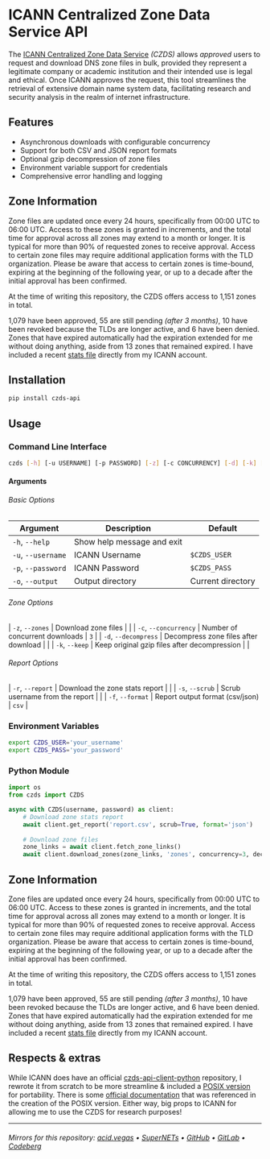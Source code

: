# ICANN Centralized Zone Data Service API

The [ICANN Centralized Zone Data Service](https://czds.icann.org) *(CZDS)* allows *approved* users to request and download DNS zone files in bulk, provided they represent a legitimate company or academic institution and their intended use is legal and ethical. Once ICANN approves the request, this tool streamlines the retrieval of extensive domain name system data, facilitating research and security analysis in the realm of internet infrastructure.

## Features
* Asynchronous downloads with configurable concurrency
* Support for both CSV and JSON report formats
* Optional gzip decompression of zone files
* Environment variable support for credentials
* Comprehensive error handling and logging

## Zone Information
Zone files are updated once every 24 hours, specifically from 00:00 UTC to 06:00 UTC. Access to these zones is granted in increments, and the total time for approval across all zones may extend to a month or longer. It is typical for more than 90% of requested zones to receive approval. Access to certain zone files may require additional application forms with the TLD organization. Please be aware that access to certain zones is time-bound, expiring at the beginning of the following year, or up to a decade after the initial approval has been confirmed.

At the time of writing this repository, the CZDS offers access to 1,151 zones in total.

1,079 have been approved, 55 are still pending *(after 3 months)*, 10 have been revoked because the TLDs are longer active, and 6 have been denied. Zones that have expired automatically had the expiration extended for me without doing anything, aside from 13 zones that remained expired. I have included a recent [stats file](./extras/stats.csv) directly from my ICANN account.

## Installation
```bash
pip install czds-api
```

## Usage
### Command Line Interface
```bash
czds [-h] [-u USERNAME] [-p PASSWORD] [-z] [-c CONCURRENCY] [-d] [-k] [-r] [-s] [-f {csv,json}] [-o OUTPUT]
```

#### Arguments
###### Basic Options
| Argument              | Description                                  | Default           |
|-----------------------|----------------------------------------------|-------------------|
| `-h`, `--help`        | Show help message and exit                   |                   |
| `-u`, `--username`    | ICANN Username                               | `$CZDS_USER`      |
| `-p`, `--password`    | ICANN Password                               | `$CZDS_PASS`      |
| `-o`, `--output`      | Output directory                             | Current directory |

###### Zone Options
| `-z`, `--zones`       | Download zone files                          |                   |
| `-c`, `--concurrency` | Number of concurrent downloads               | `3`               |
| `-d`, `--decompress`  | Decompress zone files after download         |                   |
| `-k`, `--keep`        | Keep original gzip files after decompression |                   |

###### Report Options
| `-r`, `--report`      | Download the zone stats report               |                   |
| `-s`, `--scrub`       | Scrub username from the report               |                   |
| `-f`, `--format`      | Report output format (csv/json)              | `csv`             |

### Environment Variables
```bash
export CZDS_USER='your_username'
export CZDS_PASS='your_password'
```

### Python Module
```python
import os
from czds import CZDS

async with CZDS(username, password) as client:
    # Download zone stats report
    await client.get_report('report.csv', scrub=True, format='json')
    
    # Download zone files
    zone_links = await client.fetch_zone_links()
    await client.download_zones(zone_links, 'zones', concurrency=3, decompress=True)
```

## Zone Information
Zone files are updated once every 24 hours, specifically from 00:00 UTC to 06:00 UTC. Access to these zones is granted in increments, and the total time for approval across all zones may extend to a month or longer. It is typical for more than 90% of requested zones to receive approval. Access to certain zone files may require additional application forms with the TLD organization. Please be aware that access to certain zones is time-bound, expiring at the beginning of the following year, or up to a decade after the initial approval has been confirmed.

At the time of writing this repository, the CZDS offers access to 1,151 zones in total.

1,079 have been approved, 55 are still pending *(after 3 months)*, 10 have been revoked because the TLDs are longer active, and 6 have been denied. Zones that have expired automatically had the expiration extended for me without doing anything, aside from 13 zones that remained expired. I have included a recent [stats file](./extras/stats.csv) directly from my ICANN account.

## Respects & extras
While ICANN does have an official [czds-api-client-python](https://github.com/icann/czds-api-client-python) repository, I rewrote it from scratch to be more streamline & included a [POSIX version](./extras/czds) for portability. There is some [official documentation](https://raw.githubusercontent.com/icann/czds-api-client-java/master/docs/ICANN_CZDS_api.pdf) that was referenced in the creation of the POSIX version. Either way, big props to ICANN for allowing me to use the CZDS for research purposes!

___

###### Mirrors for this repository: [acid.vegas](https://git.acid.vegas/czds) • [SuperNETs](https://git.supernets.org/acidvegas/czds) • [GitHub](https://github.com/acidvegas/czds) • [GitLab](https://gitlab.com/acidvegas/czds) • [Codeberg](https://codeberg.org/acidvegas/czds)